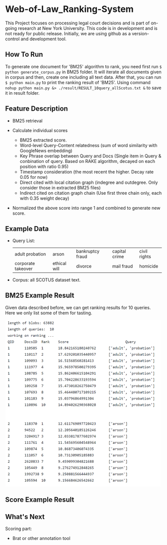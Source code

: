 # Web-of-Law_Ranking-System
This Project focuses on processing legal court decisions and is part of on-going research at New York University. This code is in development and is not ready for public release. Initially, we are using github as a version-control and development tool.

## How To Run
To generate one document for 'BM25' algorithm to rank, you need first run `$ python generate_corpus.py` in BM25 folder. It will iterate all documents given in corpus and then, create one including all text data. After that, you can run `$ python main.py` to print the ranking result of 'BM25'. Using command `nohup python main.py &> ./result/RESULT_10query_allScotus.txt &` to save it in result folder.

## Feature Description
- BM25 retrieval
- Calculate individual scores
  - BM25 extracted score.
  - Word-level Query-Content relatedness (sum of word similarity with GoogleNews embedding)
  - Key Phrase overlap between Query and Docs (Single item in Query & conbination of query. Based on RAKE algorithm, decayed on each position with ratio 0.95)
  - Timestamp consideration (the most recent the higher. Decay rate 0.05 for now)
  - Direct cited with local citation graph (indegree and outdegree. Only consider those in extracted BM25 files)
  - Indirect cited on citation graph chain (Use first three chain only, each with 0.35 weight decay)
  
- Normalized the above score into range 1 and combined to generate new score.

## Example Data
- Query List:   
  <table>
    <tr>
      <td>adult probation</td>
      <td>arson</td>
      <td>bankruptcy fraud</td>
      <td>capital crime</td>
      <td>civil rights</td>
    </tr>
    <tr>
      <td>corporate takeover</td>
      <td>ethical will</td>
      <td>divorce</td>
      <td>mail fraud</td>
      <td>homicide</td>
    </tr>
  </table>

- Corpus: all SCOTUS dataset text.

## BM25 Example Result
Given data described before, we can get ranking results for 10 queries. Here we only list some of them for tasting.  

<img src="https://github.com/meettyj/Web-of-Law_Ranking-System/raw/master/result/example_result.png" width="500" hegiht="313" align=center />
<!-- ![image](https://github.com/meettyj/Web-of-Law_Ranking-System/raw/master/BM25/result/example_result.png) -->

## Score Example Result


## What's Next
Scoring part:
- Brat or other annotation tool
